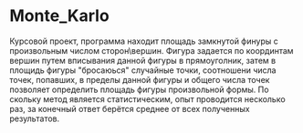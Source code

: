 # Monte_Karlo

Курсовой проект, программа находит площадь замкнутой финуры 
с произвольным числом сторон\вершин.
Фигура задается по координтам вершин путем вписывания данной фигуры в прямоуголник, 
затем в площидь фигуры "бросаюься" случайные точки, соотношени числа точек, 
попавших, в пределы данной фигуры и общего числа точек позволяет определить 
площадь фигуры произвольной формы. По скольку метод является статистическим, 
опыт проводится несколько раз, за конечный ответ берётся среднее от всех полученных результатов.

